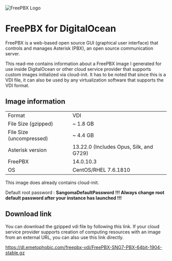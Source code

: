 ![FreePBX Logo](https://www.sangoma.com/wp-content/uploads/2018/01/freepbx-logo.png)

# FreePBX for DigitalOcean
FreePBX is a web-based open source GUI (graphical user interface) that controls and manages Asterisk (PBX), an open source communication server.

This read-me contains information about a FreePBX image I generated for use inside DigitalOcean or other cloud service provider that supports custom images initialized via cloud-init. It has to be noted that since this is a VDI file, it can also be used by any virtualization software that supports the VDI format.

## Image information
|                   |                                      |
|--------------------------|-----------------------------------------|
| Format                   | VDI                                     |
| File Size (gzipped)      | ~ 1.8 GB                                |
| File Size (uncompressed) | ~ 4.4 GB                                |
| Asterisk version         | 13.22.0 (Includes Opus, Silk, and G729) |
| FreePBX                  | 14.0.10.3                               |
| OS                       | CentOS/RHEL 7.6.1810                    |

This image does already contains cloud-init.

Default root password : **SangomaDefaultPassword**
**!!! Always change root default password after your instance has launched !!!**


## Download link
You can download the gzipped vdi file by following this link. If your cloud service provider supports creation of computing resources with an image from an external URL, you can also use this link directly.

https://dl.emetophobic.com/freepbx-vdi/FreePBX-SNG7-PBX-64bit-1904-stable.gz
